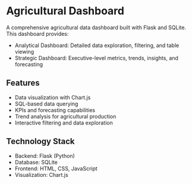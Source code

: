 # Agricultural Dashboard

A comprehensive agricultural data dashboard built with Flask and SQLite. This dashboard provides:

- Analytical Dashboard: Detailed data exploration, filtering, and table viewing
- Strategic Dashboard: Executive-level metrics, trends, insights, and forecasting

## Features

- Data visualization with Chart.js
- SQL-based data querying
- KPIs and forecasting capabilities
- Trend analysis for agricultural production
- Interactive filtering and data exploration

## Technology Stack

- Backend: Flask (Python)
- Database: SQLite
- Frontend: HTML, CSS, JavaScript
- Visualization: Chart.js